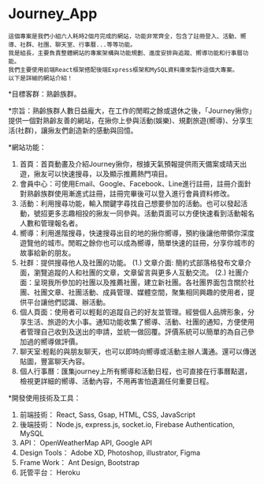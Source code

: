 # Journey_App

	這個專案是我們小組六人耗時2個月完成的網站，功能非常齊全，包含了註冊登入、活動、嚮導、社群、社團、聊天室、行事曆...等等功能。
	我是組長，主要負責整體網站的專案架構與功能規劃、進度安排與追蹤、嚮導功能和行事曆功能。
	我們主要使用前端React框架搭配後端Express框架和MySQL資料庫來製作這個大專案。
	以下是詳細的網站介紹！

*目標客群：熟齡族群。

*宗旨：熟齡族群人數日益龐大，在工作的閒暇之餘或退休之後，「Journey揪你」提供一個對熟齡友善的網站，在揪你上參與活動(娛樂)、規劃旅遊(嚮導)、分享生活(社群)，讓揪友們創造新的感動與回憶。

*網站功能：
1. 首頁：首頁動畫及介紹Journey揪你，根據天氣預報提供雨天備案或晴天出遊，揪友可以快速搜尋，以及顯示推薦熱門項目。
2. 會員中心：可使用Email、Google、Facebook、Line進行註冊，註冊介面針對熟齡族群使用漸進式註冊，註冊完畢後可以登入進行會員資料修改。
3. 活動：利用搜尋功能，輸入關鍵字尋找自己想要參加的活動。也可以發起活動，號招更多志趣相投的揪友一同參與。活動頁面可以方便快速看到活動報名人數和管理報名者。
4. 嚮導：利用進階搜尋，快速搜尋出目的地的揪你嚮導，預約後讓他帶領你深度遊覽他的城市。閒暇之餘你也可以成為嚮導，簡單快速的註冊，分享你城市的故事給新的朋友。
5. 社群：提供搜尋他人及社團的功能。
  (1.) 文章介面: 簡約式部落格發布文章介面，瀏覽追蹤的人和社團的文章，文章留言與更多人互動交流。
  (2.) 社團介面：呈現我所參加的社團以及推薦社團，建立新社團。各社團界面包含關於社團、社團文章、社團活動、成員管理、媒體空間，聚集相同興趣的使用者，提供平台讓他們認識、辦活動。
6. 個人頁面：使用者可以輕鬆的追蹤自己的好友並管理。經營個人品牌形象，分享生活、旅遊的大小事。通知功能收集了嚮導、活動、社團的通知，方便使用者管理自己收到及送出的申請，並統一做回覆。評價系統可以簡單的為自己參加過的嚮導做評價。
7. 聊天室:輕鬆的與朋友聊天，也可以即時向嚮導或活動主辦人溝通。還可以傳送貼圖，豐富聊天內容。
8. 個人行事曆：匯集journey上所有嚮導和活動日程，也可直接在行事曆點選，檢視更詳細的嚮導、活動內容，不用再害怕遺漏任何重要日程。

*開發使用技術及工具：
1. 前端技術：
React, Sass, Gsap, HTML, CSS, JavaScript
2. 後端技術：
Node.js, express.js, socket.io, Firebase Authentication, MySQL
3. API：
OpenWeatherMap API, Google API
4. Design	Tools：
Adobe	XD, Photoshop, illustrator, Figma
5. Frame	Work：
Ant Design, Bootstrap
6. 託管平台：
Heroku

